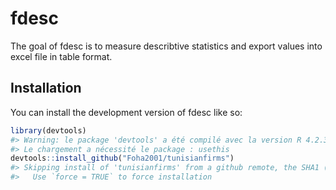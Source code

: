 
<!-- README.md is generated from README.Rmd. Please edit that file -->

# fdesc

<!-- badges: start -->
<!-- badges: end -->

The goal of fdesc is to measure describtive statistics and export values
into excel file in table format.

## Installation

You can install the development version of fdesc like so:

``` r
library(devtools)
#> Warning: le package 'devtools' a été compilé avec la version R 4.2.3
#> Le chargement a nécessité le package : usethis
devtools::install_github("Foha2001/tunisianfirms")
#> Skipping install of 'tunisianfirms' from a github remote, the SHA1 (397c5975) has not changed since last install.
#>   Use `force = TRUE` to force installation
```
